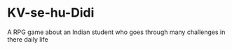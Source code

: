 # KV-se-hu-Didi
A RPG game about an Indian student who goes through many challenges in there daily life
